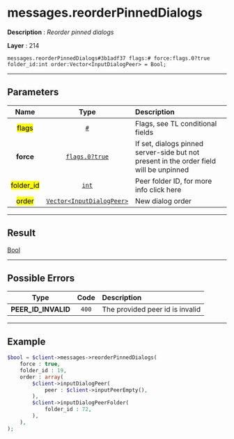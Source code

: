 # messages.reorderPinnedDialogs

**Description** : *Reorder pinned dialogs*

**Layer** : 214

```tl
messages.reorderPinnedDialogs#3b1adf37 flags:# force:flags.0?true folder_id:int order:Vector<InputDialogPeer> = Bool;
```

---

## Parameters

| Name | Type | Description |
| :---: | :---: | :--- |
| <mark>flags</mark> | [`#`](type/#) | Flags, see TL conditional fields |
| **force** | [`flags.0?true`](type/true) | If set, dialogs pinned server-side but not present in the order field will be unpinned |
| <mark>folder_id</mark> | [`int`](type/int) | Peer folder ID, for more info click here |
| <mark>order</mark> | [`Vector<InputDialogPeer>`](type/InputDialogPeer) | New dialog order |

---

## Result

[Bool](type/Bool)

---

## Possible Errors

| Type | Code | Description |
| :---: | :---: | :--- |
| **PEER_ID_INVALID** | `400` | The provided peer id is invalid |

---

## Example

```php
$bool = $client->messages->reorderPinnedDialogs(
	force : true,
	folder_id : 19,
	order : array(
		$client->inputDialogPeer(
			peer : $client->inputPeerEmpty(),
		),
		$client->inputDialogPeerFolder(
			folder_id : 72,
		),
	),
);
```